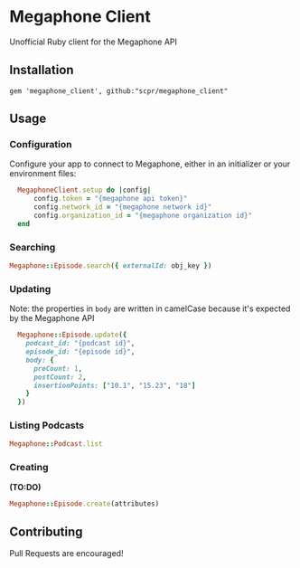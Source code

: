# Megaphone Client
Unofficial Ruby client for the Megaphone API

## Installation
    gem 'megaphone_client', github:"scpr/megaphone_client"

## Usage
### Configuration
Configure your app to connect to Megaphone, either in an initializer or your environment files:

```ruby
  MegaphoneClient.setup do |config|
      config.token = "{megaphone api token}"
      config.network_id = "{megaphone network id}"
      config.organization_id = "{megaphone organization id}"
  end
```

### Searching

```ruby
Megaphone::Episode.search({ externalId: obj_key })
```

### Updating

Note: the properties in `body` are written in camelCase because it's expected by the Megaphone API

```ruby
  Megaphone::Episode.update({
    podcast_id: "{podcast id}",
    episode_id: "{episode id}",
    body: {
      preCount: 1,
      postCount: 2,
      insertionPoints: ["10.1", "15.23", "18"]
    }
  })
```

### Listing Podcasts

```ruby
Megaphone::Podcast.list
```

### Creating

**(TO:DO)**
```ruby
Megaphone::Episode.create(attributes)
```

## Contributing

Pull Requests are encouraged!
